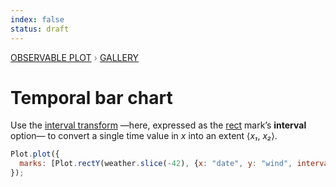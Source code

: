 ```yaml
---
index: false
status: draft
---
```


<div style="color: grey; font: 13px/25.5px var(--sans-serif); text-transform: uppercase;"><h1 style="display: none;">Plot: Temporal bar chart</h1><a href="/plot">Observable Plot</a> › <a href="/@observablehq/plot-gallery">Gallery</a></div>

# Temporal bar chart

Use the [interval transform](https://observablehq.com/plot/transforms/interval) —here, expressed as the [rect](https://observablehq.com/plot/marks/rect) mark’s **interval** option— to convert a single time value in _x_ into an extent ⟨_x₁_, _x₂_⟩.

```js echo
Plot.plot({
  marks: [Plot.rectY(weather.slice(-42), {x: "date", y: "wind", interval: "day"}), Plot.ruleY([0])]
});
```
